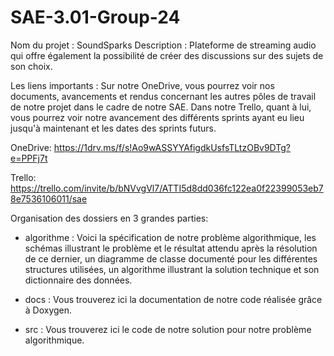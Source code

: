 # SAE-3.01-Group-24
Nom du projet : SoundSparks 
Description : Plateforme de streaming audio qui offre également la possibilité de créer des discussions sur des sujets de son choix.

Les liens importants : 
Sur notre OneDrive, vous pourrez voir nos documents, avancements et rendus concernant les autres pôles de travail de notre projet dans le cadre de notre SAE. Dans notre Trello, quant à lui, vous pourrez voir notre avancement des différents sprints ayant eu lieu jusqu'à maintenant et les dates des sprints futurs.

OneDrive:
https://1drv.ms/f/s!Ao9wASSYYAfigdkUsfsTLtzOBv9DTg?e=PPFj7t

Trello:
https://trello.com/invite/b/bNVvgVl7/ATTI5d8dd036fc122ea0f22399053eb78e7536106011/sae

Organisation des dossiers en 3 grandes parties: 

 - algorithme : Voici la spécification de notre problème algorithmique, les schémas illustrant le problème et le résultat attendu après la résolution de ce dernier, un diagramme de classe                   documenté pour les différentes structures utilisées, un algorithme illustrant la solution technique et son dictionnaire des données.

 - docs : Vous trouverez ici la documentation de notre code réalisée grâce à Doxygen.

 - src : Vous trouverez ici le code de notre solution pour notre problème algorithmique.
